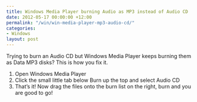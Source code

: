 ```yaml
---
title: Windows Media Player burning Audio as MP3 instead of Audio CD
date: 2012-05-17 00:00:00 +12:00
permalink: "/win/win-media-player-mp3-audio-cd/"
categories:
- Windows
layout: post
---
```


Trying to burn an Audio CD but Windows Media Player keeps burning them as Data MP3 disks? This is how you fix it.

  1. Open Windows Media Player
  2. Click the small little tab below Burn up the top and select Audio CD
  3. That&#8217;s it! Now drag the files onto the burn list on the right, burn and you are good to go!

